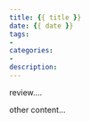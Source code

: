 ```yaml
---
title: {{ title }}
date: {{ date }}
tags:
- 
categories:
- 
description:
---
```


review....

<!-- more -->

other content...


